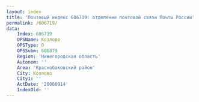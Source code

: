 ```yaml
---
layout: index
title: 'Почтовый индекс 606719: отделение почтовой связи Почты России'
permalink: /606719/
data:
    Index: 606719
    OPSName: Козлово
    OPSType: О
    OPSSubm: 606879
    Region: 'Нижегородская область'
    Autonom: ''
    Area: 'Краснобаковский район'
    City: Козлово
    City1: ''
    ActDate: '20060914'
    IndexOld: ''
---
```

